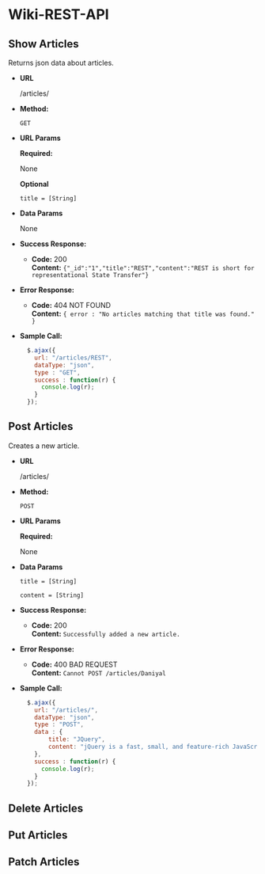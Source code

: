 # Wiki-REST-API
**Show Articles**
----
  Returns json data about articles.

* **URL**

  /articles/

* **Method:**

  `GET`
  
*  **URL Params**

   **Required:**

   None
   
   **Optional**

   `title = [String]`

* **Data Params**

  None

* **Success Response:**

  * **Code:** 200 <br />
    **Content:** `{"_id":"1","title":"REST","content":"REST is short for representational State Transfer"}`
    
 
* **Error Response:**

  * **Code:** 404 NOT FOUND <br />
    **Content:** `{ error : "No articles matching that title was found." }`


* **Sample Call:**

  ```javascript
    $.ajax({
      url: "/articles/REST",
      dataType: "json",
      type : "GET",
      success : function(r) {
        console.log(r);
      }
    });
  ```

**Post Articles**
----
  Creates a new article.

* **URL**

  /articles/

* **Method:**

  `POST`
  
*  **URL Params**

   **Required:**

    None
   

* **Data Params**

    `title = [String]`

    `content = [String]`

* **Success Response:**

  * **Code:** 200 <br />
    **Content:** `Successfully added a new article.`
    
 
* **Error Response:**

  * **Code:** 400 BAD REQUEST <br />
    **Content:** `Cannot POST /articles/Daniyal`

* **Sample Call:**

  ```javascript
    $.ajax({
      url: "/articles/",
      dataType: "json",
      type : "POST",
      data : {
          title: "JQuery",
          content: "jQuery is a fast, small, and feature-rich JavaScript library."
      },
      success : function(r) {
        console.log(r);
      }
    });
  ```

**Delete Articles**
----


**Put Articles**
----
 

**Patch Articles**
----


